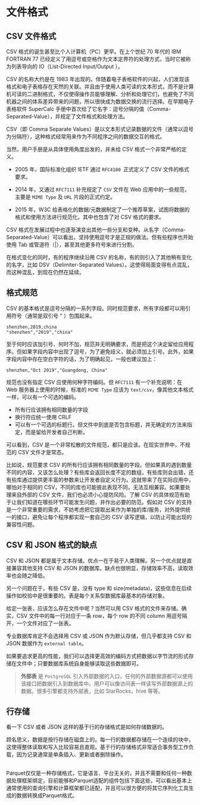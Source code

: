 # 文件格式

## CSV 文件格式

CSV 格式的诞生甚至比个人计算机（PC）更早。在上个世纪 70 年代的 IBM FORTRAN 77 已经定义了用逗号或空格作为文本定界符的处理方式，当时它被称为列表导向的 IO（List-Directed Input/Output ）。

CSV 的名称大约是在 1983 年出现的。伴随着电子表格软件的兴起，人们发现该格式和电子表格存在天然的关联。并且由于使用人类可读的文本形式，而不是计算机可读的二进制格式，不仅使得操作员能够理解、分析和处理它们，也避免了不同机器之间的体系差异带来的问题，所以很快成为数据交换的流行选择。在早期电子表格软件 SuperCalc 手册中首次给了它名字：逗号分隔的值（Comma-Separated-Value），并规定了文件格式和处理方法。

CSV（即 Comma Separate Values）是以文本形式记录数据的文件（通常以逗号为分隔符），这种格式经常用来作为不同程序之间的数据交互的格式。

当然，用户手册是从具体使用角度出发的，并未给 CSV 格式一个非常严格的定义。

- 2005 年，国际标准化组织 IETF 通过 `RFC4180 `正式定义了 CSV 文件的格式要求。

- 2014 年，又通过 `RFC7111` 补充规定了 `CSV` 文件在 Web 应用中的一些规范，主要是 `MIME Type` 及 `URL` 片段的正式约定。

- 2015 年，W3C 给表格化的数据/元数据制定了一个推荐草案，试图将数据的格式和使用方法进行规范化，其中也包含了对 CSV 格式的要求。

CSV 格式在发展过程中也逐渐演变出其他一些分支和变种。从名字（Comma-Separated-Value）可以看出，坚持使用逗号才是正规的做法。但有些程序也开始使用 Tab 或管道符（|），甚至其他更多符号来进行分割。

在格式变化的同时，有的程序继续沿用 CSV 的名称，有的则引入了其他稍有变化的名字，比如 DSV（Delimiter-Separated Values）。这使得局面变得有点混乱，而这种混乱，到现在仍然在延续。

## 格式规范

CSV 的基本格式是逗号分隔的一系列字段。同时规范要求，所有字段都可以用引用符号（通常是双引号 " ）包围起来。

```csv
shenzhen,2019,china
"shenzhen","2019","china"
```

至于何时应该加引号、何时不加，规范并无明确要求，而是把这个决定留给应用程序。但如果字段内容中出现了逗号，为了避免歧义，就必须加上引号。此外，如果字段内容中存在空白字符的话，为了明确起见，一般也建议加上：

```
shenzhen,"Oct 2019","Guangdong, China"
```

规范也没有指定 CSV 应使用何种字符编码。但 `RFC7111` 有一个补充说明：在 Web 服务器上使用的时候，标准的 `MIME Type` 应该为 `text/csv`，像其他文本格式一样，可以有一个可选的编码。

- 所有行应该拥有相同数量的字段
- 换行符应统一使用 CRLF
- 可以有一个可选的标题行。但文件中到底是否包含标题，并无确定的方法来指定，而是留给开发者自己判断。

可以看到，CSV 是一个非常松散的文件规范，都只是应该。在现实世界中，不规范的 CSV 文件才是常态。

比如说，规范要求 CSV 的所有行应该拥有相同数量的字段。但如果真的遇到数量不同的内容，又该怎么处理？有些库会返回长度不定的数组，有些库则会出错，还有些库通过提供更丰富的参数来让开发者自定义行为。这就带来了在实际应用中，哪怕对于相同的 CSV，不同的库也可能彼此表现不同，无法互相兼容。如果要处理来自外部的 CSV 文件，我们也必须小心提防风险。了解 CSV 的具体规范有助于让我们知道在哪些环节可能发生问题，并作出必要的防范。假如对 CSV 的支持是一个非常重要的需求，不妨考虑把它提取出来作为单独的库/服务，对外提供统一的接口，避免让每个程序都实现一套自己的 CSV 读写逻辑，以防止可能出现的兼容性问题。

## CSV 和 JSON 格式的缺点

CSV 和 JSON 都是属于文本存储。优点一在于易于人类理解。另一个优点就是直接兼容其他支持 CSV 和 JSON 的数据库。缺点也很明显，存储效率不高，读取效率也会随之降低。

另一个问题在于，有些 CSV 是，没有 type 和 size(metadata)，这些信息在后续操作如校验中是很重要的。表是每个关系型数据库最基本的存储对象。

给定一张表，应该怎么存在文件中呢？当然可以用 CSV 格式的文件来存储。确实，CSV 文件中的每一行对应于一条 row，每个 row 的不同 column 用逗号隔开，一个文件对应了一张表。

专业数据库肯定不会选择用 CSV 或 JSON 作为默认存储，但几乎都支持 CSV 和 JSON 数据作为 `external table`。

如果要追求更高的性能，我们可以选择更高效的编码方式把数据以字节流的形式存储在文件中；只要数据库系统自身能够读取这些数据即可。

> **外部表** 是 `PostgreSQL` 引入外部数据的入口，任何的外部数据源都可以使用该接口把数据引入到数据库中。用户可以像访问表一样读写外部数据源上的数据。很多引擎都支持外部表，比如 StarRocks，hive 等等。



## 行存储

看一下 CSV 或者 JSON 这样的基于行的存储格式是如何存储数据的。

顾名思义，数据是按行存储在磁盘上的。每一行的数据都存储在一个连续的块中，这使得整体读取和写入比较容易且直观。基于行的存储格式非常适合事务型工作负载，因为记录通常是单条插入、更新或者删除操作。



## 

Parquet仅仅是一种存储格式，它是语言、平台无关的，并且不需要和任何一种数据处理框架绑定，目前能够和Parquet适配的组件包括下面这些，可以看出基本上通常使用的查询引擎和计算框架都已适配，并且可以很方便的将其它序列化工具生成的数据转换成Parquet格式。

